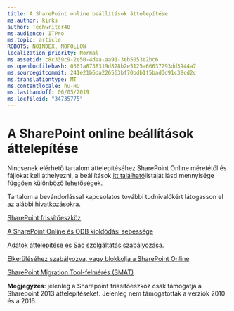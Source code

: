 ```yaml
---
title: A SharePoint online beállítások áttelepítése
ms.author: kirks
author: Techwriter40
ms.audience: ITPro
ms.topic: article
ROBOTS: NOINDEX, NOFOLLOW
localization_priority: Normal
ms.assetid: c8c339c9-2e50-4daa-aa91-3eb5053e2bc6
ms.openlocfilehash: 0361a8738319d828b2e5125a66637293dd3944a7
ms.sourcegitcommit: 241e21b6da226563bf70bdb1f5bad3d91c38cd2c
ms.translationtype: MT
ms.contentlocale: hu-HU
ms.lasthandoff: 06/05/2019
ms.locfileid: "34735775"
---
```

# <a name="migrate-options-to-sharepoint-online"></a>A SharePoint online beállítások áttelepítése

Nincsenek elérhető tartalom áttelepítéséhez SharePoint Online méretétől és fájlokat kell áthelyezni, a beállítások [itt található](https://docs.microsoft.com/en-us/sharepointmigration/migrate-to-sharepoint-online)listáját lásd mennyisége függően különböző lehetőségek.

Tartalom a bevándorlással kapcsolatos további tudnivalókért látogasson el az alábbi hivatkozásokra.

[SharePoint frissítőeszköz](https://docs.microsoft.com/en-us/sharepointmigration/introducing-the-sharepoint-migration-tool)

[A SharePoint Online és ODB kioldódási sebessége](https://docs.microsoft.com/en-us/sharepointmigration/sharepoint-online-and-onedrive-migration-speed)

[Adatok áttelepítése és Sao szolgáltatás szabályozása](https://blogs.technet.microsoft.com/sposupport/2017/08/12/data-migration-and-spo-service-throttling/).


[Elkerüléséhez szabályozva, vagy blokkolja a SharePoint Online](https://docs.microsoft.com/en-us/sharepoint/dev/general-development/how-to-avoid-getting-throttled-or-blocked-in-sharepoint-online)

[SharePoint Migration Tool-felmérés (SMAT)](https://www.microsoft.com/en-us/download/details.aspx?id=53598&amp;751be11f-ede8-5a0c-058c-2ee190a24fa6=True)

**Megjegyzés**: jelenleg a Sharepoint frissítőeszköz csak támogatja a Sharepoint 2013 áttelepítéseket. Jelenleg nem támogatottak a verziók 2010 és a 2016.
